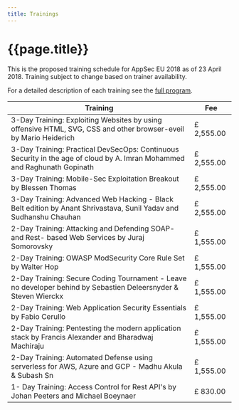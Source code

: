 ```yaml
---
title: Trainings
---
```

# {{page.title}}

This is the proposed training schedule for AppSec EU 2018 as of 23 April 2018. Training subject to change based on trainer availability.

For a detailed description of each training see the [full program](/program/).

<table class="price">
<thead>
<tr>
	<th>Training</th>
	<th>Fee</th>
</tr>
</thead>
<tbody>
<tr>
	<td>3-Day Training: Exploiting Websites by using offensive HTML, SVG, CSS and other browser-eveil by Mario Heiderich</td>
	<td>£ 2,555.00</td>
</tr>
<tr>
	<td>3-Day Training: Practical DevSecOps: Continuous Security in the age of cloud by A. Imran Mohammed and Raghunath Gopinath</td>
	<td>£ 2,555.00</td>
</tr>
<tr>
	<td>3-Day Training: Mobile-Sec Exploitation Breakout by Blessen Thomas</td>
	<td>£ 2,555.00</td>
</tr>
<tr>
	<td>3-Day Training: Advanced Web Hacking - Black Belt edition by Anant Shrivastava, Sunil Yadav and Sudhanshu Chauhan</td>
	<td>£ 2,555.00</td>
</tr>
<tr>
	<td>2-Day Training: Attacking and Defending SOAP- and Rest- based Web Services by Juraj Somorovsky</td>
	<td>£ 1,555.00</td>
</tr>
<tr>
	<td>2-Day Training: OWASP ModSecurity Core Rule Set by Walter Hop</td>
	<td>£ 1,555.00</td>
</tr>
<tr>
	<td>2-Day Training:  Secure Coding Tournament - Leave no developer behind by Sebastien Deleersnyder & Steven Wierckx</td>
	<td>£ 1,555.00</td>
</tr>
<tr>
	<td>2-Day Training:  Web Application Security Essentials by Fabio Cerullo</td>
	<td>£ 1,555.00</td>
</tr>
<tr>
	<td>2-Day Training:  Pentesting the modern application stack by Francis Alexander and Bharadwaj Machiraju</td>
	<td>£ 1,555.00</td>
</tr>
<tr>
	<td>2-Day Training:  Automated Defense using serverless for AWS, Azure and GCP - Madhu Akula & Subash Sn</td>
	<td>£ 1,555.00</td>
</tr>
<tr>
	<td>1- Day Training:  Access Control for Rest API's by Johan Peeters and Michael Boeynaer</td>
	<td>£ 830.00</td>
</tr>
</tbody>
</table>

